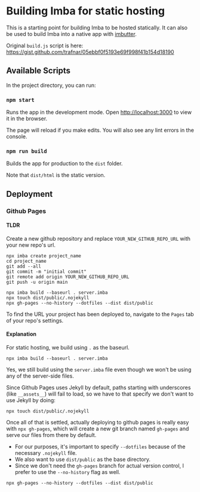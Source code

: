 # Building Imba for static hosting

This is a starting point for building Imba to be hosted statically. It can also be used to build Imba into a native app with [imbutter](https://github.com/codeluggage/imbutter).

Original `build.js` script is here: <https://gist.github.com/trafnar/05ebbf0f5193e69f998f41b154d18190>

## Available Scripts

In the project directory, you can run:

### `npm start`

Runs the app in the development mode.
Open [http://localhost:3000](http://localhost:3000) to view it in the browser.

The page will reload if you make edits.
You will also see any lint errors in the console.

### `npm run build`

Builds the app for production to the `dist` folder.

Note that `dist/html` is the static version.

## Deployment

### Github Pages

#### TLDR
Create a new github repository and replace `YOUR_NEW_GITHUB_REPO_URL` with your new repo's url.
```
npx imba create project_name
cd project_name
git add --all
git commit -m "initial commit"
git remote add origin YOUR_NEW_GITHUB_REPO_URL
git push -u origin main

npx imba build --baseurl . server.imba
npx touch dist/public/.nojekyll
npx gh-pages --no-history --dotfiles --dist dist/public
```
To find the URL your project has been deployed to, navigate to the `Pages` tab of your repo's settings.

#### Explanation
For static hosting, we build using `.` as the baseurl.
```
npx imba build --baseurl . server.imba
```
Yes, we still build using the `server.imba` file even though we won't be using any of the server-side files.

Since Github Pages uses Jekyll by default, paths starting with underscores (like `__assets__`) will fail to load, so we have to that specify we don't want to use Jekyll by doing:
```
npx touch dist/public/.nojekyll
```
Once all of that is settled, actually deploying to github pages is really easy with `npx gh-pages`, which will create a new git branch named `gh-pages` and serve our files from there by default.

- For our purposes, it's important to specify `--dotfiles` because of the necessary `.nojekyll` file.
- We also want to use `dist/public` as the base directory.
- Since we don't need the `gh-pages` branch for actual version control, I prefer to use the `--no-history` flag as well.

```
npx gh-pages --no-history --dotfiles --dist dist/public
```